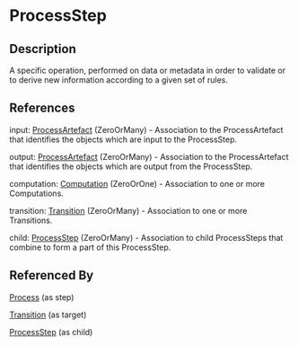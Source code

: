 
# ProcessStep





## Description

A specific operation, performed on data or metadata in order to validate or to derive new information according to a given set of rules.




## References

input: [ProcessArtefact](ProcessArtefact.md) (ZeroOrMany) - Association to the ProcessArtefact that identifies the objects which are input to the ProcessStep.

output: [ProcessArtefact](ProcessArtefact.md) (ZeroOrMany) - Association to the ProcessArtefact that identifies the objects which are output from the ProcessStep.

computation: [Computation](Computation.md) (ZeroOrOne) - Association to one or more Computations.

transition: [Transition](Transition.md) (ZeroOrMany) - Association to one or more Transitions.

child: [ProcessStep](ProcessStep.md) (ZeroOrMany) - Association to child ProcessSteps that combine to form a part of this ProcessStep.



## Referenced By

[Process](Process.md) (as step)

[Transition](Transition.md) (as target)

[ProcessStep](ProcessStep.md) (as child)


